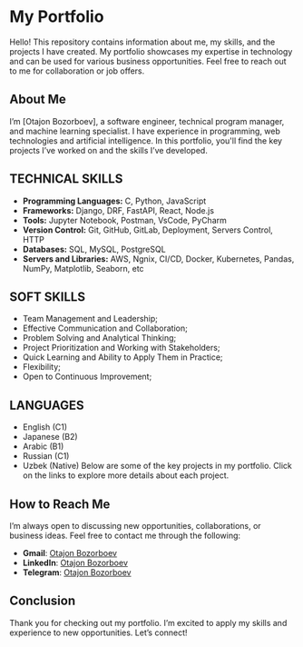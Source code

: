# My Portfolio

Hello! This repository contains information about me, my skills, and the projects I have created. My portfolio showcases my expertise in technology and can be used for various business opportunities. Feel free to reach out to me for collaboration or job offers.

## About Me

I’m [Otajon Bozorboev], a software engineer, technical program manager, and machine learning specialist. I have experience in programming, web technologies and artificial intelligence. 
In this portfolio, you'll find the key projects I’ve worked on and the skills I’ve developed.

## TECHNICAL SKILLS
- **Programming Languages:** C, Python, JavaScript
- **Frameworks:** Django, DRF, FastAPI, React, Node.js
- **Tools:** Jupyter Notebook, Postman, VsCode, PyCharm
- **Version Control:** Git, GitHub, GitLab, Deployment, Servers Control, HTTP
- **Databases:** SQL, MySQL, PostgreSQL
- **Servers and Libraries:** AWS, Ngnix, CI/CD, Docker, Kubernetes, Pandas, NumPy, Matplotlib, Seaborn, etc

## SOFT SKILLS
 - Team Management and Leadership;
 - Effective Communication and Collaboration;
 - Problem Solving and Analytical Thinking;
 - Project Prioritization and Working with Stakeholders;
 - Quick Learning and Ability to Apply Them in Practice;
 - Flexibility;
 - Open to Continuous Improvement;

## LANGUAGES
 - English (C1)
 - Japanese (B2)
 - Arabic (B1)
 - Russian (C1)
 - Uzbek (Native)
Below are some of the key projects in my portfolio. Click on the links to explore more details about each project.

## How to Reach Me

I’m always open to discussing new opportunities, collaborations, or business ideas. Feel free to contact me through the following:

- **Gmail**: [Otajon Bozorboev](otajonbozorboyev571@gmail.com)
- **LinkedIn**: [Otajon Bozorboev](https://www.linkedin.com/in/otajonbozorboyev/)
- **Telegram**: [Otajon Bozorboev](https://t.me/iotajonbozorboev)

## Conclusion

Thank you for checking out my portfolio. I’m excited to apply my skills and experience to new opportunities. Let’s connect!
